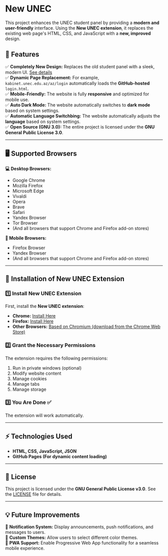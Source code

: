 # New UNEC  

This project enhances the UNEC student panel by providing a **modern and user-friendly** interface. Using the **New UNEC extension**, it replaces the existing web page's HTML, CSS, and JavaScript with a **new, improved** design.  

## 🚀 Features  

✅ **Completely New Design:** Replaces the old student panel with a sleek, modern UI. [See details](./Comparison.md)  
✅ **Dynamic Page Replacement:** For example, `kabinet.unec.edu.az/az/login` automatically loads the **GitHub-hosted** `login.html`.  
✅ **Mobile-Friendly:** The website is fully **responsive** and optimized for mobile use.  
✅ **Auto Dark Mode:** The website automatically switches to **dark mode** based on system settings.  
✅ **Automatic Language Switchbing:** The website automatically adjusts the **language** based on system settings.  
✅ **Open Source (GNU 3.0):** The entire project is licensed under the **GNU General Public License 3.0**.  

---

## 🖥 Supported Browsers  

**💻 Desktop Browsers:**  
- Google Chrome  
- Mozilla Firefox  
- Microsoft Edge  
- Vivaldi  
- Opera  
- Brave  
- Safari  
- Yandex Browser  
- Tor Browser  
- (And all browsers that support Chrome and Firefox add-on stores)  

**📱 Mobile Browsers:**  
- Firefox Browser  
- Yandex Browser  
- (And all browsers that support Chrome and Firefox add-on stores)  

---

## 🔧 Installation of New UNEC Extension  

### 1️⃣ Install New UNEC Extension  

First, install the **New UNEC extension**:  
- **Chrome:** [Install Here](myextensionurl)  
- **Firefox:** [Install Here](myextensionurl)  
- **Other Browsers:** [Based on Chromium (download from the Chrome Web Store)](myextensionurl)  

### 2️⃣ Grant the Necessary Permissions  

The extension requires the following permissions:  
1. Run in private windows (optional)  
2. Modify website content  
3. Manage cookies  
4. Manage tabs  
5. Manage storage  

### 3️⃣ You Are Done ✅  

The extension will work automatically.  

---  

## ⚡ Technologies Used  

- **HTML, CSS, JavaScript, JSON**  
- **GitHub Pages (For dynamic content loading)**  

---  

## 📜 License  

This project is licensed under the **GNU General Public License v3.0**. See the [LICENSE](LICENSE) file for details.  

---  

## 💡 Future Improvements  

🔹 **Notification System:** Display announcements, push notifications, and messages to users.  
🔹 **Custom Themes:** Allow users to select different color themes.  
🔹 **PWA Support:** Enable Progressive Web App functionality for a seamless mobile experience.  

